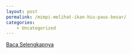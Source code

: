 ```yaml
---
layout: post
permalink: /mimpi-melihat-ikan-hiu-paus-besar/
categories:
    - Uncategorized
---
```


[Baca Selengkapnya](/03)